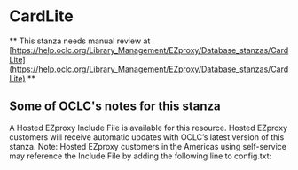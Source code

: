 # CardLite
** This stanza needs manual review at [https://help.oclc.org/Library_Management/EZproxy/Database_stanzas/CardLite](https://help.oclc.org/Library_Management/EZproxy/Database_stanzas/CardLite) **

## Some of OCLC's notes for this stanza

A Hosted EZproxy Include File is available for this resource. Hosted EZproxy customers will receive automatic updates with OCLC&rsquo;s latest version of this stanza. Note: Hosted EZproxy customers in the Americas using self-service may reference the Include File by adding the following line to config.txt:

&nbsp;

&nbsp;
